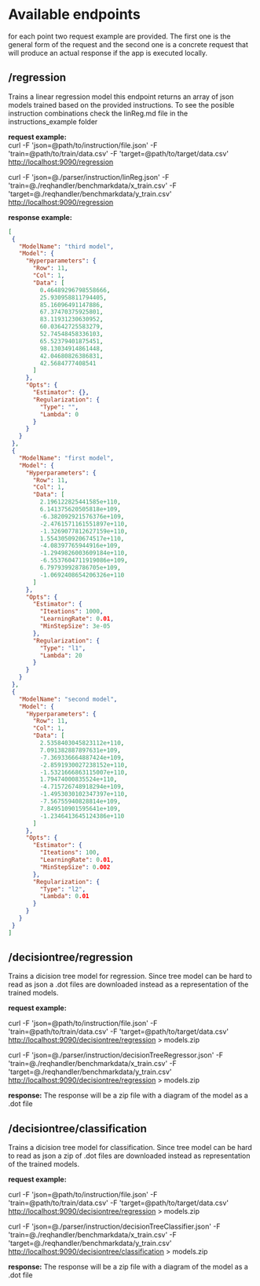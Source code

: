 # Available endpoints

for each point two request example are provided. The first one is the general form of the request and the second one is a concrete request that will produce an actual response if the app is executed locally.

## /regression

 Trains a linear regression model this endpoint returns an array of json models trained based on the provided instructions. To see the posible instruction combinations check the linReg.md file in the instructions_example folder

 **request example:**\
 curl -F 'json=@path/to/instruction/file.json' -F 'train=@path/to/train/data.csv' -F 'target=@path/to/target/data.csv' <http://localhost:9090/regression>

 curl -F 'json=@./parser/instruction/linReg.json' -F 'train=@./reqhandler/benchmarkdata/x_train.csv' -F 'target=@./reqhandler/benchmarkdata/y_train.csv' <http://localhost:9090/regression>

 **response example:**

 ```json
[
  {
    "ModelName": "third model",
    "Model": {
      "Hyperparameters": {
        "Row": 11,
        "Col": 1,
        "Data": [
          0.46489296798558666,
          25.930958811794405,
          85.16096491147886,
          67.37470375925801,
          83.11931230630952,
          60.03642725583279,
          52.74548458336103,
          65.52379401875451,
          98.13034914861448,
          42.04680826386831,
          42.5684777408541
        ]
      },
      "Opts": {
        "Estimator": {},
        "Regularization": {
          "Type": "",
          "Lambda": 0
        }
      }
    }
  },
  {
    "ModelName": "first model",
    "Model": {
      "Hyperparameters": {
        "Row": 11,
        "Col": 1,
        "Data": [
          2.196122825441585e+110,
          6.141375620505818e+109,
          -6.382092921576376e+109,
          -2.4761571161551897e+110,
          -1.3269077812627159e+110,
          1.5543050920674517e+110,
          -4.08397765944916e+109,
          -1.2949826003609184e+110,
          -6.5537604711919086e+109,
          6.797939928786705e+109,
          -1.0692408654206326e+110
        ]
      },
      "Opts": {
        "Estimator": {
          "Iteations": 1000,
          "LearningRate": 0.01,
          "MinStepSize": 3e-05
        },
        "Regularization": {
          "Type": "l1",
          "Lambda": 20
        }
      }
    }
  },
  {
    "ModelName": "second model",
    "Model": {
      "Hyperparameters": {
        "Row": 11,
        "Col": 1,
        "Data": [
          2.5358403045823112e+110,
          7.091382887897631e+109,
          -7.369336664887424e+109,
          -2.8591930027238152e+110,
          -1.5321666863115007e+110,
          1.79474000835524e+110,
          -4.715726748918294e+109,
          -1.4953030102347397e+110,
          -7.56755940828814e+109,
          7.849510901595641e+109,
          -1.2346413645124386e+110
        ]
      },
      "Opts": {
        "Estimator": {
          "Iteations": 100,
          "LearningRate": 0.01,
          "MinStepSize": 0.002
        },
        "Regularization": {
          "Type": "l2",
          "Lambda": 0.01
        }
      }
    }
  }
]
```

## /decisiontree/regression

Trains a dicision tree model for regression. Since tree model can be hard to read as json a .dot files are downloaded instead as a representation of the trained models.

**request example:**

curl -F 'json=@path/to/instruction/file.json' -F 'train=@path/to/train/data.csv' -F 'target=@path/to/target/data.csv' <http://localhost:9090/decisiontree/regression> > models.zip

curl -F 'json=@./parser/instruction/decisionTreeRegressor.json' -F 'train=@./reqhandler/benchmarkdata/x_train.csv' -F 'target=@./reqhandler/benchmarkdata/y_train.csv' <http://localhost:9090/decisiontree/regression> > models.zip

**response:**
The response will be a zip file with a diagram of the model as a .dot file

## /decisiontree/classification

Trains a dicision tree model for classification. Since tree model can be hard to read as json a zip of .dot files are downloaded instead as representation of the trained models.

**request example:**

curl -F 'json=@path/to/instruction/file.json' -F 'train=@path/to/train/data.csv' -F 'target=@path/to/target/data.csv' <http://localhost:9090/decisiontree/regression> > models.zip

curl -F 'json=@./parser/instruction/decisionTreeClassifier.json' -F 'train=@./reqhandler/benchmarkdata/x_train.csv' -F 'target=@./reqhandler/benchmarkdata/y_train.csv' <http://localhost:9090/decisiontree/classification> > models.zip

**response:**
The response will be a zip file with a diagram of the model as a .dot file
